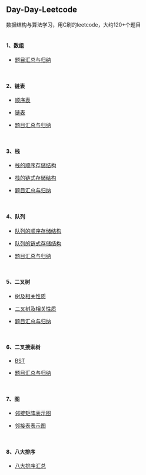 ## Day-Day-Leetcode

数据结构与算法学习，用C刷的leetcode，大约120+个题目
<br>
<br>

#### 1、数组
- [题目汇总与归纳](https://github.com/LUCY78765580/Day-Day-Leetcode/blob/master/C/array/summary-Array.md)
<br>


#### 2、链表
- [顺序表](https://github.com/LUCY78765580/Day-Day-Leetcode/blob/master/C/linked-list/summary-ArrayList.md)

- [链表](https://github.com/LUCY78765580/Day-Day-Leetcode/tree/master/C/linked-list)

- [题目汇总与归纳](https://github.com/LUCY78765580/Day-Day-Leetcode/blob/master/C/linked-list/summery-LinkedList-2.md)

<br>


#### 3、栈
- [栈的顺序存储结构](https://github.com/LUCY78765580/Day-Day-Leetcode/blob/master/C/stack/summary-Stack.md)

- [栈的链式存储结构](https://github.com/LUCY78765580/Day-Day-Leetcode/blob/master/C/stack/summary-Stack-2.md)

- [题目汇总与归纳](https://github.com/LUCY78765580/Day-Day-Leetcode/blob/master/C/stack/summary-Stack-3.md)

<br>


#### 4、队列
- [队列的顺序存储结构](https://github.com/LUCY78765580/Day-Day-Leetcode/blob/master/C/queue/summary-queue.md)

- [队列的链式存储结构](https://github.com/LUCY78765580/Day-Day-Leetcode/blob/master/C/queue/summary-queue-2.md)

- [题目汇总与归纳](https://github.com/LUCY78765580/Day-Day-Leetcode/tree/master/C/queue)

<br>


#### 5、二叉树
- [树及相关性质](https://github.com/LUCY78765580/Day-Day-Leetcode/blob/master/C/binary%20tree/summary-binary%20tree.md)

- [二叉树及相关性质](https://github.com/LUCY78765580/Day-Day-Leetcode/blob/master/C/binary%20tree/summary-binary%20tree-2.md)

- [题目汇总与归纳](https://github.com/LUCY78765580/Day-Day-Leetcode/blob/master/C/binary%20tree/summary-binary%20tree-3.md)

<br>


#### 6、二叉搜索树
- [BST](https://github.com/LUCY78765580/Day-Day-Leetcode/blob/master/C/binary%20search%20tree/summary-binary%20search%20tree(BST).md)

- [题目汇总与归纳](https://github.com/LUCY78765580/Day-Day-Leetcode/blob/master/C/binary%20search%20tree/summary-binary%20search%20tree(BST)-2.md)

<br>


#### 7、图
- [邻接矩阵表示图](https://github.com/LUCY78765580/Day-Day-Leetcode/blob/master/C/graph/summary_Graph-1-Adjacency%20Matrix.md)

- [邻接表表示图](https://github.com/LUCY78765580/Day-Day-Leetcode/blob/master/C/graph/summary_Graph-2-Adjacency%20List.md)

<br>

#### 8、八大排序
- [八大排序汇总](https://github.com/LUCY78765580/Day-Day-Leetcode/blob/master/C/sort/summary-8%20kinds%20of%20sort.md)

<br>



